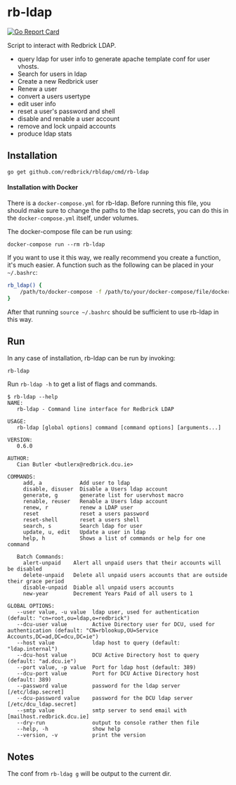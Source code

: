 # rb-ldap

[![Go Report Card](https://goreportcard.com/badge/github.com/redbrick/rb-ldap)](https://goreportcard.com/report/github.com/redbrick/rb-ldap)

Script to interact with Redbrick LDAP.

* query ldap for user info to generate apache template conf for user vhosts.
* Search for users in ldap
* Create a new Redbrick user
* Renew a user
* convert a users usertype
* edit user info
* reset a user's password and shell
* disable and renable a user account
* remove and lock unpaid accounts
* produce ldap stats

## Installation

```console
go get github.com/redbrick/rbldap/cmd/rb-ldap
```

#### Installation with Docker

There is a `docker-compose.yml` for rb-ldap. Before running this file, you should make sure to change the paths to the ldap secrets, you can do this in the `docker-compose.yml` itself, under volumes.

The docker-compose file can be run using:

```console
docker-compose run --rm rb-ldap
```

If you want to use it this way, we really recommend you create a function, it's much easier. A function such as the following can be placed in your `~/.bashrc`:

```bash
rb_ldap() {
    /path/to/docker-compose -f /path/to/your/docker-compose/file/docker-compose.yml run --rm rb-ldap "${@:1}"
}
```

After that running `source ~/.bashrc` should be sufficient to use rb-ldap in this way.

## Run

In any case of installation, rb-ldap can be run by invoking:

```console
rb-ldap
```

Run `rb-ldap -h` to get a list of flags and commands.

```console
$ rb-ldap --help
NAME:
   rb-ldap - Command line interface for Redbrick LDAP

USAGE:
   rb-ldap [global options] command [command options] [arguments...]

VERSION:
   0.6.0

AUTHOR:
   Cian Butler <butlerx@redbrick.dcu.ie>

COMMANDS:
     add, a            Add user to ldap
     disable, disuser  Disable a Users ldap account
     generate, g       generate list for uservhost macro
     renable, reuser   Renable a Users ldap account
     renew, r          renew a LDAP user
     reset             reset a users password
     reset-shell       reset a users shell
     search, s         Search ldap for user
     update, u, edit   Update a user in ldap
     help, h           Shows a list of commands or help for one command

   Batch Commands:
     alert-unpaid    Alert all unpaid users that their accounts will be disabled
     delete-unpaid   Delete all unpaid users accounts that are outside their grace period
     disable-unpaid  Diable all unpaid users accounts
     new-year        Decrement Years Paid of all users to 1

GLOBAL OPTIONS:
   --user value, -u value  ldap user, used for authentication (default: "cn=root,ou=ldap,o=redbrick")
   --dcu-user value        Active Directory user for DCU, used for authentication (default: "CN=rblookup,OU=Service Accounts,DC=ad,DC=dcu,DC=ie")
   --host value            ldap host to query (default: "ldap.internal")
   --dcu-host value        DCU Active Directory host to query (default: "ad.dcu.ie")
   --port value, -p value  Port for ldap host (default: 389)
   --dcu-port value        Port for DCU Active Directory host (default: 389)
   --password value        password for the ldap server [/etc/ldap.secret]
   --dcu-password value    password for the DCU ldap server [/etc/dcu_ldap.secret]
   --smtp value            smtp server to send email with [mailhost.redbrick.dcu.ie]
   --dry-run               output to console rather then file
   --help, -h              show help
   --version, -v           print the version
```

## Notes

The conf from `rb-ldag g` will be output to the current dir.
